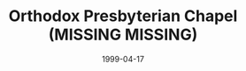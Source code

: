 ---
date: &id001 1999-04-17
end_date: null
location:
  address: null
  city: MISSING
  state: MISSING
minister:
- end: null
  name: Richard Mozer
  start: 2000-01-01
  type: Pastor
ministers:
- Richard Mozer
name: Orthodox Presbyterian Chapel
names:
- end: 2000-09-16
  name: Orthodox Presbyterian Chapel
  start: 1999-04-17
origination_date: *id001
raw_data: "CT Torrington\n\nOrthodox Presbyterian Chapel  (April 17, 1999\u2013September\
  \ 16, 2000)\nPastor: Richard Mozer, 2000"
states:
- MISSING
status:
  active: false
  end_date: 2000-09-16
  reason: null
  received_from: null
  withdrawal_to: null
title: Orthodox Presbyterian Chapel (MISSING MISSING)
year_established:
- 1999

---